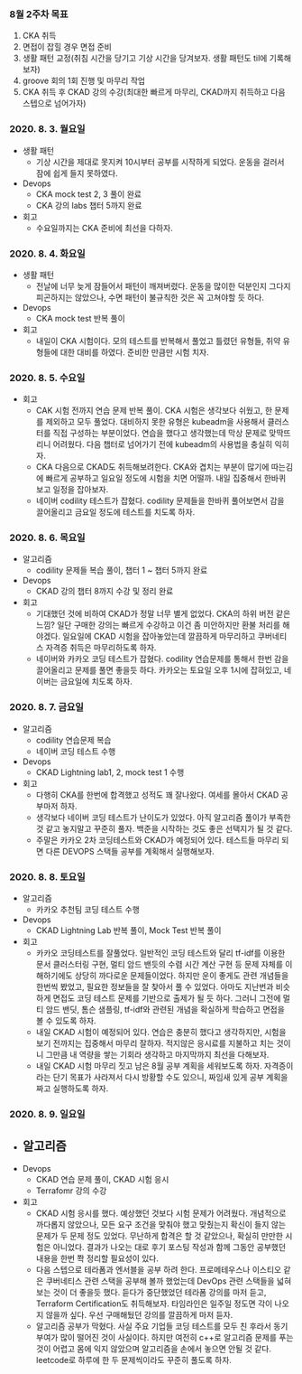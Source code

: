 ### 8월 2주차 목표
1. CKA 취득
2. 면접이 잡힐 경우 면접 준비
3. 생활 패턴 교정(취침 시간을 당기고 기상 시간을 당겨보자. 생활 패턴도 til에 기록해보자)
4. groove 회의 1회 진행 및 마무리 작업
5. CKA 취득 후 CKAD 강의 수강(최대한 빠르게 마무리, CKAD까지 취득하고 다음 스텝으로 넘어가자)

### 2020. 8. 3. 월요일
- 생활 패턴
  - 기상 시간을 제대로 못지켜 10시부터 공부를 시작하게 되었다. 운동을 걸러서 잠에 쉽게 들지 못하였다.
- Devops
  - CKA mock test 2, 3 풀이 완료
  - CKA 강의 labs 챕터 5까지 완료
- 회고
  - 수요일까지는 CKA 준비에 최선을 다하자.

### 2020. 8. 4. 화요일
- 생활 패턴
  - 전날에 너무 늦게 잠들어서 패턴이 깨져버렸다. 운동을 많이한 덕분인지 그다지 피곤하지는 않았으나, 수면 패턴이 불규칙한 것은 꼭 고쳐야할 듯 하다.
- Devops
  - CKA mock test 반복 풀이
- 회고
  - 내일이 CKA 시험이다. 모의 테스트를 반복해서 풀었고 틀렸던 유형들, 취약 유형들에 대한 대비를 하였다. 준비한 만큼만 시험 치자.

### 2020. 8. 5. 수요일
- 회고
  - CAK 시험 전까지 연습 문제 반복 풀이. CKA 시험은 생각보다 쉬웠고, 한 문제를 제외하고 모두 풀었다. 대비하지 못한 유형은 kubeadm을 사용해서 클러스터를 직접 구성하는 부분이었다. 연습을 했다고 생각했는데 막상 문제로 맞딱뜨리니 어려웠다. 다음 챕터로 넘어가기 전에 kubeadm의 사용법을 충실히 익히자.
  - CKA 다음으로 CKAD도 취득해보려한다. CKA와 겹치는 부분이 많기에 따는김에 빠르게 공부하고 일요일 정도에 시험을 치면 어떨까. 내일 집중해서 한바퀴 보고 일정을 잡아보자.
  - 네이버 codility 테스트가 잡혔다. codility 문제들을 한바퀴 풀어보면서 감을 끌어올리고 금요일 정도에 테스트를 치도록 하자.

### 2020. 8. 6. 목요일
- 알고리즘
  - codility 문제들 복습 풀이, 챕터 1 ~ 챕터 5까지 완료
- Devops
  - CKAD 강의 챕터 8까지 수강 및 정리 완료
- 회고
  - 기대했던 것에 비하여 CKAD가 정말 너무 별게 없었다. CKA의 하위 버전 같은 느낌? 일단 구매한 강의는 빠르게 수강하고 이건 좀 미안하지만 환불 처리를 해야겠다. 일요일에 CKAD 시험을 잡아놓았는데 깔끔하게 마무리하고 쿠버네티스 자격증 취득은 마무리하도록 하자.
  - 네이버와 카카오 코딩 테스트가 잡혔다. codility 연습문제를 통해서 한번 감을 끌어올리고 문제를 풀면 좋을듯 하다. 카카오는 토요일 오후 1시에 잡혀있고, 네이버는 금요일에 치도록 하자.

### 2020. 8. 7. 금요일
- 알고리즘
  - codility 연습문제 복습
  - 네이버 코딩 테스트 수행
- Devops
  - CKAD Lightning lab1, 2, mock test 1 수행
- 회고
  - 다행히 CKA를 한번에 합격했고 성적도 꽤 잘나왔다. 여세를 몰아서 CKAD 공부마저 하자.
  - 생각보다 네이버 코딩 테스트가 난이도가 있었다. 아직 알고리즘 풀이가 부족한 것 같고 놓지말고 꾸준히 풀자. 백준을 시작하는 것도 좋은 선택지가 될 것 같다.
  - 주말은 카카오 2차 코딩테스트와 CKAD가 예정되어 있다. 테스트들 마무리 되면 다른 DEVOPS 스택들 공부를 계획해서 실행해보자.

### 2020. 8. 8. 토요일
- 알고리즘
  - 카카오 추천팀 코딩 테스트 수행
- Devops
  - CKAD Lightning Lab 반복 풀이, Mock Test 반복 풀이
- 회고
  - 카카오 코딩테스트를 잘풀었다. 일반적인 코딩 테스트와 달리 tf-idf를 이용한 문서 클러스터링 구현, 멀티 암드 밴듯의 수렴 시간 계산 구현 등 문제 자체를 이해하기에도 상당히 까다로운 문제들이었다. 하지만 운이 좋게도 관련 개념들을 한번씩 봤었고, 필요한 정보들을 잘 찾아서 풀 수 있었다. 아마도 지난번과 비슷하게 면접도 코딩 테스트 문제를 기반으로 출제가 될 듯 하다. 그러니 그전에 멀티 암드 밴딧, 톰슨 샘플링, tf-idf와 관련된 개념을 확실하게 학습하고 면접을 볼 수 있도록 하자.
  - 내일 CKAD 시험이 예정되어 있다. 연습은 충분히 했다고 생각하지만, 시험을 보기 전까지는 집중해서 마무리 잘하자. 적지않은 응시료를 지불하고 치는 것이니 그만큼 내 역량을 쌓는 기회라 생각하고 마지막까지 최선을 다해보자.
  - 내일 CKAD 시험 마무리 짓고 남은 8월 공부 계획을 세워보도록 하자. 자격증이라는 단기 목표가 사라져서 다시 방황할 수도 있으니, 짜임새 있게 공부 계획을 짜고 실행하도록 하자.

### 2020. 8. 9. 일요일
- 알고리즘
  - 
- Devops
  - CKAD 연습 문제 풀이, CKAD 시험 응시
  - Terrafomr 강의 수강
- 회고
  - CKAD 시험 응시를 했다. 예상했던 것보다 시험 문제가 어려웠다. 개념적으로 까다롭지 않았으나, 모든 요구 조건을 맞춰야 했고 맞췄는지 확신이 들지 않는 문제가 두 문제 정도 있었다. 무난하게 합격은 할 것 같았으나, 확실히 만만한 시험은 아니었다. 결과가 나오는 대로 후기 포스팅 작성과 함께 그동안 공부했던 내용을 한번 쫙 정리할 필요성이 있다.
  - 다음 스텝으로 테라폼과 엔서블을 공부 하려 한다. 프로메테우스나 이스티오 같은 쿠버네티스 관련 스택을 공부해 볼까 했었는데 DevOps 관련 스택들을 넓혀보는 것이 더 좋을듯 했다. 듣다가 중단했었던 테라폼 강의를 마저 듣고, Terraform Certification도 취득해보자. 타임라인은 일주일 정도면 각이 나오지 않을까 싶다. 우선 구매해뒀던 강의를 깔끔하게 마저 듣자.
  - 알고리즘 공부가 막혔다. 사실 주요 기업들 코딩 테스트를 모두 친 후라서 동기부여가 많이 떨어진 것이 사실이다. 하지만 여전히 c++로 알고리즘 문제를 푸는 것이 어렵고 몸에 익지 않았으며 알고리즘을 손에서 놓으면 안될 것 같다. leetcode로 하루에 한 두 문제씩이라도 꾸준히 풀도록 하자.
